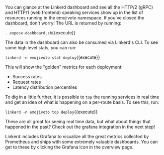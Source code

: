 You can glance at the Linkerd dashboard and see all the HTTP/2 (gRPC) and
HTTP/1 (web frontend) speaking services show up in the list of resources running
in the emojivoto namespace. If you've closed the dashboard, don't worry! The URL
is returned by running:

`. expose-dashboard.sh`{{execute}}

The data in the dashboard can also be consumed via Linkerd's CLI. To see some
high level stats, you can run:

`linkerd -n emojivoto stat deploy`{{execute}}

This will show the "golden" metrics for each deployment:

- Success rates
- Request rates
- Latency distribution percentiles

To dig in a little further, it is possible to `top` the running services in real
time and get an idea of what is happening on a per-route basis. To see this,
run:

`linkerd -n emojivoto top deploy`{{execute}}

These are all great for seeing real time data, but what about things that
happened in the past? Check out the grafana integration in the next step!

Linkerd includes Grafana to visualize all the great
metrics collected by Prometheus and ships with some extremely valuable
dashboards. You can get to these by clicking the Grafana icon in the overview
page.
